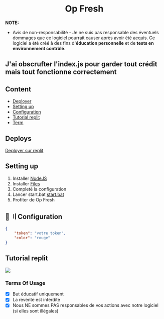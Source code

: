 
<h1 align="center">
  Op Fresh
</h1>




**NOTE:** 
 - Avis de non-responsabilité -
Je ne suis pas responsable des éventuels dommages que ce logiciel pourrait causer après avoir été acquis.
Ce logiciel a été créé à des fins d'**éducation personnelle** et de **tests en environnement contrôlé**.

J'ai obscrufter l'index.js pour garder tout crédit
mais tout fonctionne correctement
---


## <a id="content"></a> Content
- [Deployer](#deploys)
- [Setting up](#setup)
- [Configuration ](#config)
- [Tutorial replit ](#replit)
- [Term](#terms)


## <a id="deploys"></a> Deploys
[Deployer sur replit](https://replit.com/github/hisxokaq/op-fresh)



## <a id="setup"></a> Setting up
1. Installer [NodeJS](https://nodejs.org/en)
2. Installer [Files](https://github.com/hisxokaq/op-fresh/archive/refs/heads/main.zip)
3. Completé la configuration
4. Lancer start.bat [start.bat](https://github.com/hisxokaq/op-fresh/blob/main/start.bat)
5. Profiter de Op Fresh




## <a id="config"></a>🔰 〢Configuration
```json
{       
    "token": "votre token",
    "color": "rouge"
}
```


## <a id="replit"></a> Tutorial replit
![](https://i.imgur.com/RMQmuge.png)


### <a id="terms"></a> Terms Of Usage
- [x] But éducatif uniquement
- [x] La revente est interdite
- [x] Nous NE sommes PAS responsables de vos actions avec notre logiciel (si elles sont illégales)
